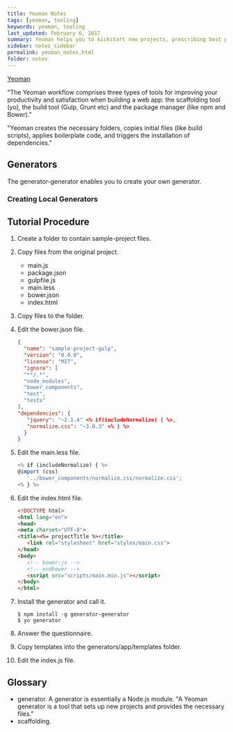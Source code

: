 ```yaml
---
title: Yeoman Notes 
tags: [yeoman, tooling]
keywords: yeoman, tooling 
last_updated: February 6, 2017
summary: Yeoman helps you to kickstart new projects, prescribing best practices and tools to help you stay productive. To do so, we provide a generator ecosystem. A generator is basically a plugin that can be run with the `yo` command to scaffold complete projects or useful parts. 
sidebar: notes_sidebar
permalink: yeoman_notes.html
folder: notes 
---
```


[Yeoman](http://yeoman.io/)

"The Yeoman workflow comprises three types of tools for improving your productivity and satisfaction when building a web app: the scaffolding tool (yo), the build tool (Gulp, Grunt etc) and the package manager (like npm and Bower)."

"Yeoman creates the necessary folders, copies initial files (like build scripts), applies boilerplate code, and triggers the installation of dependencies."

## Generators

The generator-generator enables you to create your own generator. 

### Creating Local Generators

## Tutorial Procedure

1. Create a folder to contain sample-project files.
2. Copy files from the original project.
   * main.js
   * package.json
   * gulpfile.js
   * main.less
   * bower.json
   * index.html

3. Copy files to the folder. 
4. Edit the bower.json file.

   ```json
   {
     "name": "sample-project-gulp",
     "version": "0.0.0",
     "license": "MIT",
     "ignore": [
     "**/.*",
     "node_modules",
     "bower_components",
     "test",
     "tests"
   ],
   "dependencies": {
      "jquery": "~2.1.4" <% if(includeNormalize) { %>,
      "normalize.css": "~3.0.3" <% } %>
     }
   }
   ```

5. Edit the main.less file.

   ~~~ javascript
   <% if (includeNormalize) { %>
   @import (css)
      '../bower_components/normalize.css/normalize.css';
   <% } %>
   ~~~

6. Edit the index.html file.

   ~~~ html 
   <!DOCTYPE html>
   <html lang="en">
   <head>
   <meta charset="UTF-8">
   <title><%= projectTitle %></title>
      <link rel="stylesheet" href="styles/main.css">
   </head>
   <body>
      <!-- bower:js -->
      <!-- endbower -->
      <script src="scripts/main.min.js"></script>
   </body>
   </html>
   ~~~

7. Install the generator and call it.

   ~~~
   $ npm install -g generator-generator
   $ yo generator
   ~~~

8. Answer the questionnaire.
9. Copy templates into the generators/app/templates folder.
10. Edit the index.js file.

## Glossary

* generator. A generator is essentially a Node.js module. "A Yeoman generator is a tool that sets up new projects and provides the necessary files."
* scaffolding.
